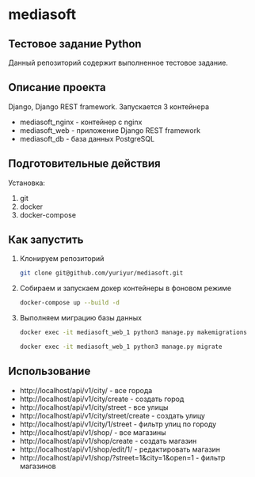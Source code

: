 # mediasoft

## Тестовое задание Python
Данный репозиторий содержит выполненное тестовое задание.

## Описание проекта
Django, Django REST framework.
Запускается 3 контейнера

- mediasoft_nginx - контейнер с nginx
- mediasoft_web - приложение Django REST framework
- mediasoft_db - база данных PostgreSQL

## Подготовительные действия
Установка:
1. git
2. docker
3. docker-compose

## Как запустить

1. Клонируем репозиторий

    ```bash
    git clone git@github.com/yuriyur/mediasoft.git
    ```

2. Собираем и запускаем докер контейнеры в фоновом режиме

    ```bash
    docker-compose up --build -d
    ```

3. Выполняем миграцию базы данных

    ```bash
    docker exec -it mediasoft_web_1 python3 manage.py makemigrations
    ```
    ```bash
    docker exec -it mediasoft_web_1 python3 manage.py migrate
    ```
## Использование

- http://localhost/api/v1/city/ - все города 
- http://localhost/api/v1/city/create - создать город
- http://localhost/api/v1/city/street - все улицы
- http://localhost/api/v1/city/street/create - создать улицу
- http://localhost/api/v1/city/1/street - фильтр улиц по городу 
- http://localhost/api/v1/shop/ - все магазины
- http://localhost/api/v1/shop/create - создать магазин
- http://localhost/api/v1/shop/edit/1/ - редактировать магазин
- http://localhost/api/v1/shop/?street=1&city=1&open=1 - фильтр магазинов
